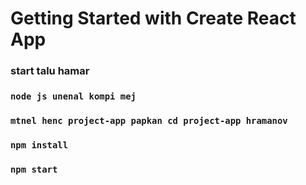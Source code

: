# Getting Started with Create React App

### start talu hamar 
### `node js unenal kompi mej`
### `mtnel henc project-app papkan cd project-app hramanov`
### `npm install`
### `npm start`